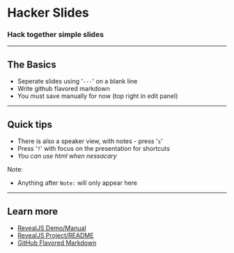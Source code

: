 # Hacker Slides

### Hack together simple slides

---

## The Basics

- Seperate slides using '`---`' on a blank line
- Write github flavored markdown
- You must save manually for now (top right in edit panel)

---

## Quick tips

- There is also a speaker view, with notes - press '`s`'
- Press '`?`' with focus on the presentation for shortcuts
- <em>You can use html when nessacary</em>

Note:
- Anything after `Note:` will only appear here

---

## Learn more

- [RevealJS Demo/Manual](http://lab.hakim.se/reveal-js)
- [RevealJS Project/README](https://github.com/hakimel/reveal.js)
- [GitHub Flavored Markdown](https://help.github.com/articles/github-flavored-markdown)
